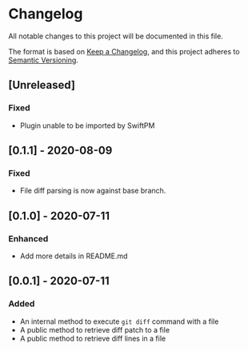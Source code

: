 # Changelog

All notable changes to this project will be documented in this file.

The format is based on [Keep a Changelog](https://keepachangelog.com/en/1.0.0/),
and this project adheres to [Semantic Versioning](https://semver.org/spec/v2.0.0.html).

## [Unreleased]

### Fixed

- Plugin unable to be imported by SwiftPM

## [0.1.1] - 2020-08-09

### Fixed

- File diff parsing is now against base branch.

## [0.1.0] - 2020-07-11

### Enhanced

- Add more details in README.md

## [0.0.1] - 2020-07-11

### Added

- An internal method to execute `git diff` command with a file
- A public method to retrieve diff patch to a file
- A public method to retrieve diff lines in a file
